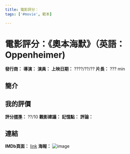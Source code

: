 ```yaml
---
title: 電影評分：
tags: ['#movie', 範本]

---
```


# 電影評分：《奧本海默》（英語：Oppenheimer)

**發行商：**
**導演：**
**演員：** 
**上映日期：** ????/??/??
**片長：** ??? min 

## 簡介


## 我的評價
**評分[標準](/aiYZCGHMQrCtaDn49z339Q)：** ??/10
**觀影建議：**
**記憶點：**
**評論：**


## 連結
**IMDb頁面：** [link]()
**海報：** 
![image]()